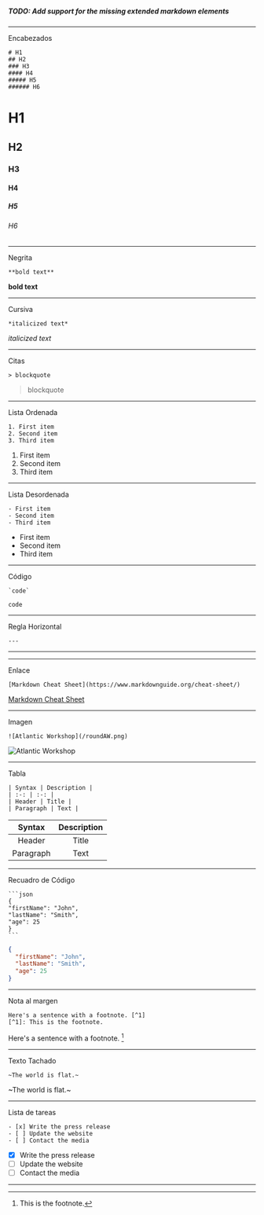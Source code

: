 ##### TODO: Add support for the missing extended markdown elements

---

Encabezados

    # H1
    ## H2
    ### H3
    #### H4
    ##### H5
    ###### H6

# H1

## H2

### H3

#### H4

##### H5

###### H6

---

Negrita

    **bold text**

**bold text**

---

Cursiva

    *italicized text*

_italicized text_

---

Citas

    > blockquote

> blockquote

---

Lista Ordenada

    1. First item
    2. Second item
    3. Third item

1. First item
2. Second item
3. Third item

---

Lista Desordenada

    - First item
    - Second item
    - Third item

- First item
- Second item
- Third item

---

Código

    `code`

`code`

---

Regla Horizontal

    ---

---

---

Enlace

    [Markdown Cheat Sheet](https://www.markdownguide.org/cheat-sheet/)

[Markdown Cheat Sheet](https://www.markdownguide.org/cheat-sheet/)

---

Imagen

    ![Atlantic Workshop](/roundAW.png)

![Atlantic Workshop](/roundAW.png)

---

Tabla

    | Syntax | Description |
    | :-: | :-: |
    | Header | Title |
    | Paragraph | Text |

|  Syntax   | Description |
| :-------: | :---------: |
|  Header   |    Title    |
| Paragraph |    Text     |

---

Recuadro de Código

    ```json
    {
    "firstName": "John",
    "lastName": "Smith",
    "age": 25
    }
    ```

```json
{
  "firstName": "John",
  "lastName": "Smith",
  "age": 25
}
```

---

Nota al margen

    Here's a sentence with a footnote. [^1]
    [^1]: This is the footnote.

Here's a sentence with a footnote. [^1]
[^1]: This is the footnote.

---

Texto Tachado

    ~The world is flat.~

~The world is flat.~

---

Lista de tareas

    - [x] Write the press release
    - [ ] Update the website
    - [ ] Contact the media

- [x] Write the press release
- [ ] Update the website
- [ ] Contact the media

---
